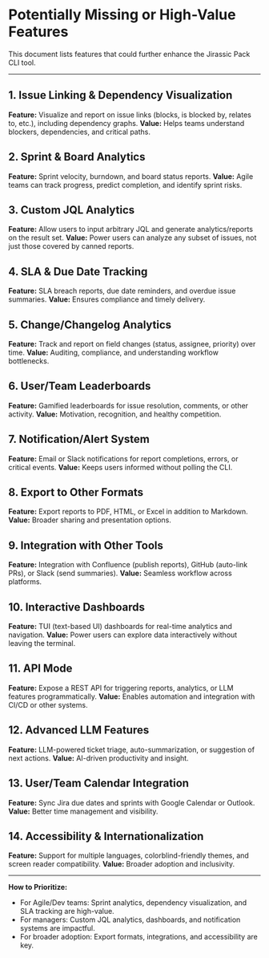 # Potentially Missing or High-Value Features

This document lists features that could further enhance the Jirassic Pack CLI tool.

---

## 1. Issue Linking & Dependency Visualization
**Feature:** Visualize and report on issue links (blocks, is blocked by, relates to, etc.), including dependency graphs.
**Value:** Helps teams understand blockers, dependencies, and critical paths.

## 2. Sprint & Board Analytics
**Feature:** Sprint velocity, burndown, and board status reports.
**Value:** Agile teams can track progress, predict completion, and identify sprint risks.

## 3. Custom JQL Analytics
**Feature:** Allow users to input arbitrary JQL and generate analytics/reports on the result set.
**Value:** Power users can analyze any subset of issues, not just those covered by canned reports.

## 4. SLA & Due Date Tracking
**Feature:** SLA breach reports, due date reminders, and overdue issue summaries.
**Value:** Ensures compliance and timely delivery.

## 5. Change/Changelog Analytics
**Feature:** Track and report on field changes (status, assignee, priority) over time.
**Value:** Auditing, compliance, and understanding workflow bottlenecks.

## 6. User/Team Leaderboards
**Feature:** Gamified leaderboards for issue resolution, comments, or other activity.
**Value:** Motivation, recognition, and healthy competition.

## 7. Notification/Alert System
**Feature:** Email or Slack notifications for report completions, errors, or critical events.
**Value:** Keeps users informed without polling the CLI.

## 8. Export to Other Formats
**Feature:** Export reports to PDF, HTML, or Excel in addition to Markdown.
**Value:** Broader sharing and presentation options.

## 9. Integration with Other Tools
**Feature:** Integration with Confluence (publish reports), GitHub (auto-link PRs), or Slack (send summaries).
**Value:** Seamless workflow across platforms.

## 10. Interactive Dashboards
**Feature:** TUI (text-based UI) dashboards for real-time analytics and navigation.
**Value:** Power users can explore data interactively without leaving the terminal.

## 11. API Mode
**Feature:** Expose a REST API for triggering reports, analytics, or LLM features programmatically.
**Value:** Enables automation and integration with CI/CD or other systems.

## 12. Advanced LLM Features
**Feature:** LLM-powered ticket triage, auto-summarization, or suggestion of next actions.
**Value:** AI-driven productivity and insight.

## 13. User/Team Calendar Integration
**Feature:** Sync Jira due dates and sprints with Google Calendar or Outlook.
**Value:** Better time management and visibility.

## 14. Accessibility & Internationalization
**Feature:** Support for multiple languages, colorblind-friendly themes, and screen reader compatibility.
**Value:** Broader adoption and inclusivity.

---

**How to Prioritize:**
- For Agile/Dev teams: Sprint analytics, dependency visualization, and SLA tracking are high-value.
- For managers: Custom JQL analytics, dashboards, and notification systems are impactful.
- For broader adoption: Export formats, integrations, and accessibility are key. 